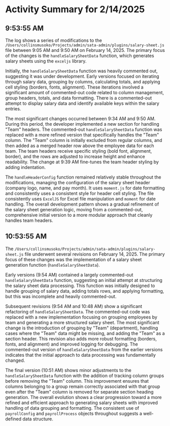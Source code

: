 # Activity Summary for 2/14/2025

## 9:53:55 AM
The log shows a series of modifications to the `/Users/collinsmusoko/Projects/admin/sata-admin/plugins/salary-sheet.js` file between 9:05 AM and 9:50 AM on February 14, 2025.  The primary focus of the changes is the `handleSalarySheetData` function, which generates salary sheets using the `exceljs` library.

Initially, the `handleSalarySheetData` function was heavily commented out, suggesting it was under development.  Early versions focused on iterating through salary data, grouping by columns, calculating totals, and applying cell styling (borders, fonts, alignment).  These iterations involved a significant amount of commented-out code related to column management, group headers, totals, and data formatting.  There is a commented-out attempt to display salary data and identify available keys within the salary entries.

The most significant changes occurred between 9:34 AM and 9:50 AM.  During this period, the developer implemented a new section for handling "Team" headers.  The commented-out `handleSalarySheetData` function was replaced with a more refined version that specifically handles the "Team" column. The "Team" column is initially excluded from regular columns, and then added as a merged header row above the employee data for each team.  The team headers receive specific styling (bold font, alignment, border), and the rows are adjusted to increase height and enhance readability.  The change at 9:39 AM fine-tunes the team header styling by adding indentation.


The `handleHeaderConfig` function remained relatively stable throughout the modifications, managing the configuration of the salary sheet header (company logo, name, and pay month).  It uses `moment.js` for date formatting and consistently uses a consistent style for header cell styling. The file consistently uses `ExcelJS` for Excel file manipulation and `moment` for date handling.  The overall development pattern shows a gradual refinement of the salary sheet generation logic, moving from a commented-out, comprehensive initial version to a more modular approach that cleanly handles team headers.


## 10:53:55 AM
The `/Users/collinsmusoko/Projects/admin/sata-admin/plugins/salary-sheet.js` file underwent several revisions on February 14, 2025.  The primary focus of these changes was the implementation of a salary sheet generation function (`handleSalarySheetData`).

Early versions (9:54 AM) contained a largely commented-out `handleSalarySheetData` function, suggesting an initial attempt at structuring the salary sheet data processing. This function was initially designed to handle grouping of salary data, adding totals rows, and applying formatting,  but this was incomplete and heavily commented-out.

Subsequent revisions (9:54 AM and 10:48 AM) show a significant refactoring of  `handleSalarySheetData`.  The commented-out code was replaced with a new implementation focusing on grouping employees by team  and generating a more structured salary sheet.  The most significant change is the introduction of grouping by "Team" (department), handling cases where the "Team" data might be missing, and adding the "Team"  as a section header. This revision also adds more robust formatting (borders, fonts, and alignment) and improved logging for debugging.  The commented-out version of `handleSalarySheetData` from the earlier versions indicates that the initial approach to data processing was fundamentally changed.

The final version (10:51 AM) shows minor adjustments to the `handleSalarySheetData` function with the addition of tracking column groups before removing the "Team" column.  This improvement ensures that columns belonging to a group remain correctly associated with that group even after the "Team" column is removed for separate section heading generation.  The overall evolution shows a clear progression toward a more refined and efficient approach to generating salary sheets with improved handling of data grouping and formatting.  The consistent use of  `payrollConfig` and `payrollProcess` objects throughout suggests a well-defined data structure.
